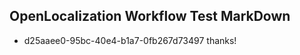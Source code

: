 ## OpenLocalization Workflow Test MarkDown
* d25aaee0-95bc-40e4-b1a7-0fb267d73497 thanks!

<!--HONumber=Oct16_HO4-->



